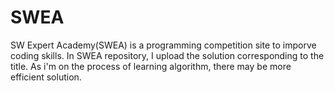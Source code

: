 # SWEA

SW Expert Academy(SWEA) is a programming competition site to imporve coding skills.
In SWEA repository, I upload the solution corresponding to the title.
As i'm on the process of learning algorithm, there may be more efficient solution. 
